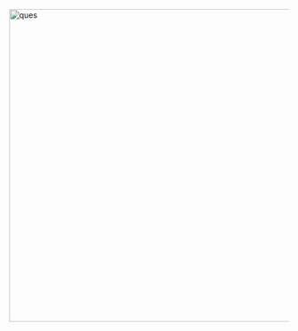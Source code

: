 <img width="562" alt="ques" src="https://user-images.githubusercontent.com/67360225/153708181-0dc92e64-9918-474a-b698-9264039d4923.png">
